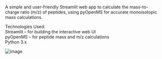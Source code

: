 A simple and user-friendly Streamlit web app to calculate the mass-to-charge ratio (m/z) of peptides, using pyOpenMS for accurate monoisotopic mass calculations. 

Technologies Used:  
Streamlit – for building the interactive web UI  
pyOpenMS – for peptide mass and m/z calculations  
Python 3.x

![image](https://github.com/user-attachments/assets/3ea1d329-5607-416f-8a3f-0109cfcc0ede)
